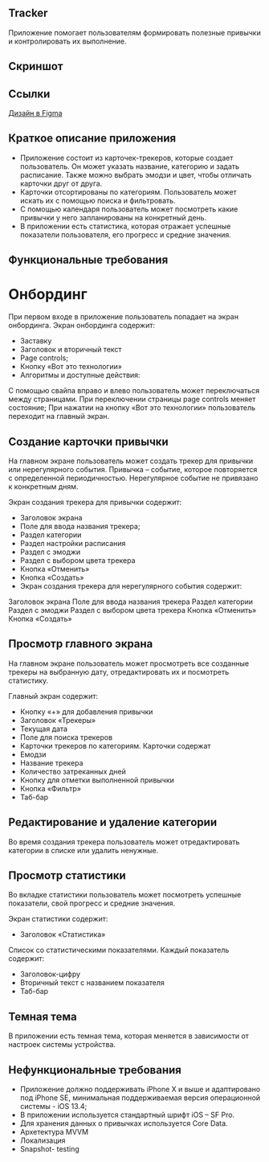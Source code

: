 ## Tracker 

Приложение помогает пользователям формировать полезные привычки и контролировать их выполнение.

## Скриншот

## Ссылки
[Дизайн в Figma](https://www.figma.com/file/owAO4CAPTJdpM1BZU5JHv7/Tracker-(YP)?t=SZDLmkWeOPX4y6mp-0)

## Краткое описание приложения
- Приложение состоит из карточек-трекеров, которые создает пользователь. Он может указать название, категорию и задать расписание. Также можно выбрать эмодзи и цвет, чтобы отличать карточки друг от друга.
- Карточки отсортированы по категориям. Пользователь может искать их с помощью поиска и фильтровать.
- С помощью календаря пользователь может посмотреть какие привычки у него запланированы на конкретный день.
- В приложении есть статистика, которая отражает успешные показатели пользователя, его прогресс и средние значения.

## Функциональные требования
# Онбординг

При первом входе в приложение пользователь попадает на экран онбординга.
Экран онбординга содержит:
- Заставку
- Заголовок и вторичный текст
- Page controls;
- Кнопку «Вот это технологии»
- Алгоритмы и доступные действия:

С помощью свайпа вправо и влево пользователь может переключаться между страницами. При переключении страницы page controls меняет состояние;
При нажатии на кнопку «Вот это технологии» пользователь переходит на главный экран.

## Создание карточки привычки

На главном экране пользователь может создать трекер для привычки или нерегулярного события. Привычка – событие, которое повторяется с определенной периодичностью. Нерегулярное событие не привязано к конкретным дням.

Экран создания трекера для привычки содержит:
- Заголовок экрана
- Поле для ввода названия трекера;
- Раздел категории
- Раздел настройки расписания
- Раздел с эмоджи
- Раздел с выбором цвета трекера
- Кнопка «Отменить»
- Кнопка «Создать»
- Экран создания трекера для нерегулярного события содержит:

Заголовок экрана
Поле для ввода названия трекера
Раздел категории
Раздел с эмоджи
Раздел с выбором цвета трекера
Кнопка «Отменить»
Кнопка «Создать»

## Просмотр главного экрана

На главном экране пользователь может просмотреть все созданные трекеры на выбранную дату, отредактировать их и посмотреть статистику.

Главный экран содержит:
- Кнопку «+» для добавления привычки
- Заголовок «Трекеры»
- Текущая дата
- Поле для поиска трекеров
- Карточки трекеров по категориям. Карточки содержат
- Емодзи
- Название трекера
- Количество затреканных дней
- Кнопку для отметки выполненной привычки
- Кнопка «Фильтр»
- Таб-бар

## Редактирование и удаление категории

Во время создания трекера пользователь может отредактировать категории в списке или удалить ненужные.

## Просмотр статистики


Во вкладке статистики пользователь может посмотреть успешные показатели, свой прогресс и средние значения.

Экран статистики содержит:

- Заголовок «Статистика»

Список со статистическими показателями. Каждый показатель содержит:
- Заголовок-цифру
- Вторичный текст с названием показателя
- Таб-бар

## Темная тема

В приложении есть темная тема, которая меняется в зависимости от настроек системы устройства.

## Нефункциональные требования

- Приложение должно поддерживать iPhone X и выше и адаптировано под iPhone SE, минимальная поддерживаемая версия операционной системы - iOS 13.4;
- В приложении используется стандартный шрифт iOS – SF Pro.
- Для хранения данных о привычках используется Core Data.
- Архетектура MVVM
- Локализация
- Snapshot- testing 

